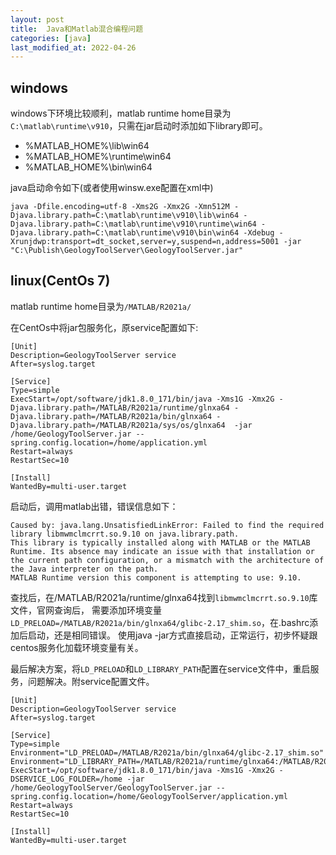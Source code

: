 ```yaml
---
layout: post
title:  Java和Matlab混合编程问题
categories: [java]
last_modified_at: 2022-04-26
---
```


## windows
windows下环境比较顺利，matlab runtime home目录为`C:\matlab\runtime\v910`，只需在jar启动时添加如下library即可。
- %MATLAB_HOME%\lib\win64
- %MATLAB_HOME%\runtime\win64
- %MATLAB_HOME%\bin\win64

java启动命令如下(或者使用winsw.exe配置在xml中)
```
java -Dfile.encoding=utf-8 -Xms2G -Xmx2G -Xmn512M -Djava.library.path=C:\matlab\runtime\v910\lib\win64 -Djava.library.path=C:\matlab\runtime\v910\runtime\win64 -Djava.library.path=C:\matlab\runtime\v910\bin\win64 -Xdebug -Xrunjdwp:transport=dt_socket,server=y,suspend=n,address=5001 -jar "C:\Publish\GeologyToolServer\GeologyToolServer.jar"
```

## linux(CentOs 7)
matlab runtime home目录为`/MATLAB/R2021a/`

在CentOs中将jar包服务化，原service配置如下:
```
[Unit]
Description=GeologyToolServer service
After=syslog.target

[Service]
Type=simple
ExecStart=/opt/software/jdk1.8.0_171/bin/java -Xms1G -Xmx2G -Djava.library.path=/MATLAB/R2021a/runtime/glnxa64 -Djava.library.path=/MATLAB/R2021a/bin/glnxa64 -Djava.library.path=/MATLAB/R2021a/sys/os/glnxa64  -jar /home/GeologyToolServer.jar --spring.config.location=/home/application.yml
Restart=always
RestartSec=10

[Install]
WantedBy=multi-user.target
```

启动后，调用matlab出错，错误信息如下：

```text
Caused by: java.lang.UnsatisfiedLinkError: Failed to find the required library libmwmclmcrrt.so.9.10 on java.library.path.
This library is typically installed along with MATLAB or the MATLAB Runtime. Its absence may indicate an issue with that installation or
the current path configuration, or a mismatch with the architecture of the Java interpreter on the path.
MATLAB Runtime version this component is attempting to use: 9.10.
```
查找后，在/MATLAB/R2021a/runtime/glnxa64找到`libmwmclmcrrt.so.9.10`库文件，官网查询后，
需要添加环境变量`LD_PRELOAD=/MATLAB/R2021a/bin/glnxa64/glibc-2.17_shim.so`，在.bashrc添加后启动，还是相同错误。
使用java -jar方式直接启动，正常运行，初步怀疑跟centos服务化加载环境变量有关。

最后解决方案，将`LD_PRELOAD`和`LD_LIBRARY_PATH`配置在service文件中，重启服务，问题解决。附service配置文件。
```
[Unit]
Description=GeologyToolServer service
After=syslog.target

[Service]
Type=simple
Environment="LD_PRELOAD=/MATLAB/R2021a/bin/glnxa64/glibc-2.17_shim.so"
Environment="LD_LIBRARY_PATH=/MATLAB/R2021a/runtime/glnxa64:/MATLAB/R2021a/bin/glnxa64:/MATLAB/R2021a/sys/os/glnxa64:/MATLAB/R2021a/sys/os/glnxa64/orig"
ExecStart=/opt/software/jdk1.8.0_171/bin/java -Xms1G -Xmx2G -DSERVICE_LOG_FOLDER=/home -jar /home/GeologyToolServer/GeologyToolServer.jar --spring.config.location=/home/GeologyToolServer/application.yml
Restart=always
RestartSec=10

[Install]
WantedBy=multi-user.target
```